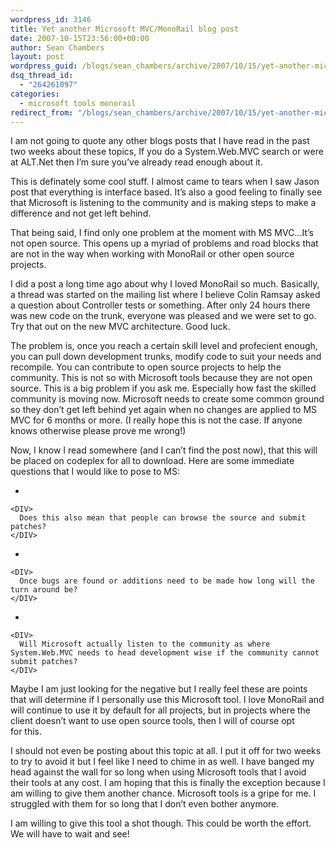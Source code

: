 ```yaml
---
wordpress_id: 3146
title: Yet another Microsoft MVC/MonoRail blog post
date: 2007-10-15T23:56:00+00:00
author: Sean Chambers
layout: post
wordpress_guid: /blogs/sean_chambers/archive/2007/10/15/yet-another-microsoft-mvc-monorail-blog-post.aspx
dsq_thread_id:
  - "264261097"
categories:
  - microsoft tools monorail
redirect_from: "/blogs/sean_chambers/archive/2007/10/15/yet-another-microsoft-mvc-monorail-blog-post.aspx/"
---
```

I am not going to quote any other blogs posts that I have read in the past two weeks about these topics, If you do a System.Web.MVC search or were at ALT.Net then I&#8217;m sure you&#8217;ve already read enough about it.


  


This is definately some cool stuff. I almost came to tears when I saw Jason post that everything is interface based. It&#8217;s also a good feeling to finally see that Microsoft is listening to the community and is making steps to&nbsp;make a difference&nbsp;and not&nbsp;get left behind.


  


That being said, I find only one problem at the moment&nbsp;with MS MVC&#8230;It&#8217;s not open source. This opens up a myriad of problems and road blocks that are not in the way when working with MonoRail or other open source projects.


  


I did a post a long time ago about why I loved MonoRail so much. Basically, a thread was started on the mailing list where I believe Colin Ramsay asked a question about Controller tests or something. After only 24 hours there was new code on the trunk, everyone was pleased and we were set to go. Try that out on the new MVC architecture. Good luck.


  


The problem is, once you reach a certain skill level and profecient enough, you can pull down development trunks, modify code to suit your needs and recompile. You can contribute to open source projects to help the community. This is not so with Microsoft tools because they are not open source. This is a big problem if you ask me. Especially how fast the skilled community is moving now. Microsoft needs to create some common ground so they don&#8217;t get left behind yet again when no changes are applied to MS MVC for 6 months or more. (I really hope this is not the case. If anyone knows otherwise please prove me wrong!)


  


Now, I know I read somewhere (and I can&#8217;t find the post now), that this will be placed on codeplex for all to download. Here are some immediate questions that I would like to pose to MS:


  



  


  * 
  
    <DIV>
      Does this also mean that people can browse the source and submit patches?
    </DIV>


  


  * 
  
    <DIV>
      Once bugs are found or additions need to be made how long will the turn around be?
    </DIV>


  


  * 
  
    <DIV>
      Will Microsoft actually listen to the community as where System.Web.MVC needs to head development wise if the community cannot submit patches?
    </DIV>


  


Maybe I am just looking for the negative but I really feel these are points that will determine if I personally use this&nbsp;Microsoft tool. I love MonoRail and will continue to use it by default for all projects, but in projects where the client doesn&#8217;t want to use open source tools, then I will of course opt for&nbsp;this.


  


I should not even be posting about this topic at all. I put it off for two weeks to try to avoid it but I feel like I need to chime in as well. I have banged my head against the wall for so long when using Microsoft&nbsp;tools that I avoid their tools&nbsp;at any cost. I am hoping that this is finally the exception because I am willing to give them another chance. Microsoft tools is a gripe for me. I struggled with them for so long that I don&#8217;t even bother anymore.


  


I am willing to give this tool a shot though. This could be worth the effort. We will have to wait and see!